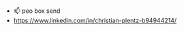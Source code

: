 - 📫 peo box send
- https://www.linkedin.com/in/christian-plentz-b94944214/
<!---
Csatinapppple/Csatinapppple is a ✨ special ✨ repository because its `README.md` (this file) appears on your GitHub profile.
You can click the Preview link to take a look at your changes.
--->
